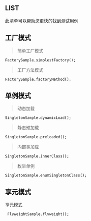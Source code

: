 LIST
-
此清单可以帮助您更快的找到测试用例

工厂模式
-
> 简单工厂模式
````
FactorySample.simplestFactory();
````
> 工厂方法模式
````
FactorySample.factoryMethod();
````

单例模式
-
> 动态加载
````
SingletonSample.dynamicLoad();
````
> 静态预加载
````
SingletonSample.preloaded();
````
> 内部类加载
````
SingletonSample.innerClass();
````
> 枚举单例
````
SingletonSample.enumSingletonClass();
````

享元模式
-
享元模式
````
 FlyweightSample.flyweight();
````
观察者模式
-
观察者模式
````
 ObserverSample.observer();
````
桥接模式
-
桥接模式
````
 BridgeSample.bridge();
````